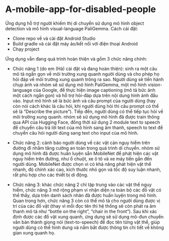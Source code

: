 # A-mobile-app-for-disabled-people

Ứng dụng hỗ trợ người khiếm thị di chuyển sử dụng mô hình object detection và mô hình visual-language PaliGemma. Cách cài đặt:
- Clone repo về và cài đặt Android Studio
- Build gradle và cài đặt máy ảo/kết nối với điện thoại Android
- Chạy project

Ứng dụng vẫn đang quá trình hoàn thiện và gồm 3 chức năng chính: 
- Chức năng 1 (do em (Hà) cài đặt và đang hoàn thiện): sinh ra một câu mô tả ngắn gọn về môi trường xung quanh người dùng và cho phép họ hỏi đáp về môi trường xung quanh trông ra sao. Người dùng sẽ tiến hành chụp ảnh và nhóm sẽ sử dụng mô hình PaliGemma, một mô hình vision-language của Google, để thực hiện image captioning (mô tả bức ảnh một cách ngắn gọn) và hỗ trợ hỏi-đáp dựa trên nội dung hình ảnh đầu vào. Input mô hình sẽ là bức ảnh và câu prompt của người dùng (hay còn nói cách khác là câu hỏi, khi người dùng hỏi thì câu prompt có thể sẽ là “Describe the picture”). Tiếp đến, người dùng có thể tiếp tục hỏi về môi trường xung quanh. nhóm sẽ sử dụng mô hình đã được train thông qua API của Hugging Face, đồng thời sử dụng 2 module text to speech để chuyển câu trả lời text của mô hình sang âm thanh, speech to text để chuyển câu hỏi người dùng sang text cho input của mô hình.

- Chức năng 2: cảnh báo người dùng về các vật cản nguy hiểm trên đường đi nhằm tăng cường an toàn trong quá trình di chuyển. nhóm sử dụng mô hình đã được huấn luyện sẵn MobileNet để phát hiện các vật nguy hiểm trên đường, như ổ chuột, xe ô tô và xe máy tiến gần đến người dùng. MobileNet được chọn vì có khả năng phát hiện vật thể nhanh, độ chính xác cao, kích thước nhỏ gọn và tốc độ suy luận nhanh, rất phù hợp cho các thiết bị di động.

- Chức năng 3: khác chức năng 2 chỉ tập trung vào các vật thể nguy hiểm, chức năng 3 mở rộng phạm vi nhận diện ra toàn bộ các đồ vật có thể thấy, dựa trên danh sách nhãn đã được huấn luyện trong mô hình. Quan trọng hơn, chức năng 3 còn có thể mô tả cho người dùng được vị trí của các đồ vật (thay vì mỗi đọc tên thì hệ thống sẽ còn phát ra âm thanh mô tả như “bottle on the right”, “chair in the front”). Sau khi xác định được các đồ vật xung quanh, ứng dụng sẽ sử dụng mô-đun chuyển văn bản thành giọng nói (text-to-speech) để đọc tên từng vật thể, giúp người dùng có thể hình dung và nắm bắt được thông tin chi tiết về không gian xung quanh họ.
